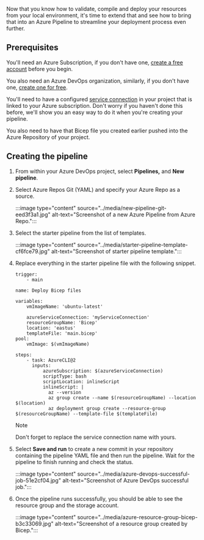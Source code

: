 Now that you know how to validate, compile and deploy your resources from your local environment, it's time to extend that and see how to bring that into an Azure Pipeline to streamline your deployment process even further.

## Prerequisites

You'll need an Azure Subscription, if you don't have one, [create a free account](https://azure.microsoft.com/free/) before you begin.

You also need an Azure DevOps organization, similarly, if you don't have one, [create one for free](/azure/devops/pipelines/get-started/pipelines-sign-up/).

You'll need to have a configured [service connection](/azure/devops/pipelines/library/connect-to-azure/) in your project that is linked to your Azure subscription. Don't worry if you haven't done this before, we'll show you an easy way to do it when you're creating your pipeline.

You also need to have that Bicep file you created earlier pushed into the Azure Repository of your project.

## Creating the pipeline

1.  From within your Azure DevOps project, select **Pipelines,** and **New pipeline**.
2.  Select Azure Repos Git (YAML) and specify your Azure Repo as a source.
    
    :::image type="content" source="../media/new-pipeline-git-eed3f3a1.jpg" alt-text="Screenshot of a new Azure Pipeline from Azure Repo.":::
    
3.  Select the starter pipeline from the list of templates.
    
    :::image type="content" source="../media/starter-pipeline-template-cf6fce79.jpg" alt-text="Screenshot of starter pipeline template.":::
    
4.  Replace everything in the starter pipeline file with the following snippet.
    
    ```Bicep
    trigger:
        - main
    
    name: Deploy Bicep files
    
    variables:
        vmImageName: 'ubuntu-latest'
    
        azureServiceConnection: 'myServiceConnection'
        resourceGroupName: 'Bicep'
        location: 'eastus'
        templateFile: 'main.bicep'
    pool:
        vmImage: $(vmImageName)
    
    steps:
        - task: AzureCLI@2
          inputs:
              azureSubscription: $(azureServiceConnection)
              scriptType: bash
              scriptLocation: inlineScript
              inlineScript: |
                az --version
                az group create --name $(resourceGroupName) --location $(location)
                az deployment group create --resource-group $(resourceGroupName) --template-file $(templateFile)
    
    ```
    
    > [!NOTE]
    > Don't forget to replace the service connection name with yours.
5.  Select **Save and run** to create a new commit in your repository containing the pipeline YAML file and then run the pipeline. Wait for the pipeline to finish running and check the status.
    
    :::image type="content" source="../media/azure-devops-successful-job-51e2cf04.jpg" alt-text="Screenshot of Azure DevOps successful job.":::
    
6.  Once the pipeline runs successfully, you should be able to see the resource group and the storage account.
    
    :::image type="content" source="../media/azure-resource-group-bicep-b3c33069.jpg" alt-text="Screenshot of a resource group created by Bicep.":::
    

